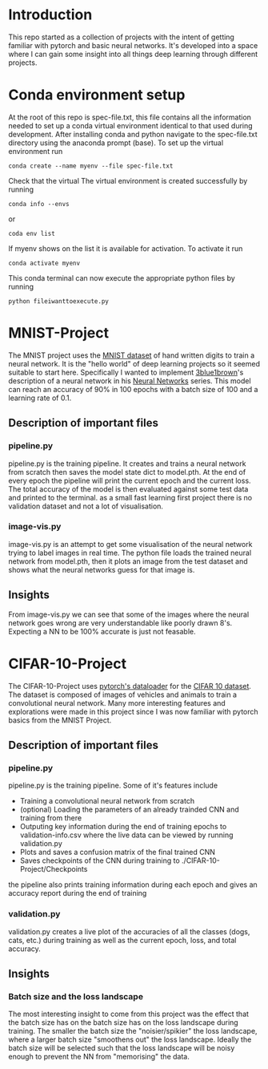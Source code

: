 # Introduction
This repo started as a collection of projects with the intent of getting familiar with pytorch and basic neural networks.
It's developed into a space where I can gain some insight into all things deep learning through different projects.
# Conda environment setup
At the root of this repo is spec-file.txt, this file contains all the information needed to set up a conda virtual environment identical to that used during development.
After installing conda and python navigate to the spec-file.txt directory using the anaconda prompt (base). To set up the virtual environment run

`conda create --name myenv --file spec-file.txt`

Check that the virtual The virtual environment is created successfully by running
  
`conda info --envs` 
  
or 
  
`coda env list`
  
If myenv shows on the list it is available for activation. To activate it run

`conda activate myenv`

This conda terminal can now execute the appropriate python files by running

`python fileiwanttoexecute.py`

# MNIST-Project
The MNIST project uses the [MNIST dataset](http://yann.lecun.com/exdb/mnist/) of hand written digits to train a neural network. It is the "hello world" of deep learning projects 
so it seemed suitable to start here. Specifically I wanted to implement 
[3blue1brown](https://www.youtube.com/c/3blue1brown)'s description of a neural network in his [Neural Networks](https://www.youtube.com/playlist?list=PLZHQObOWTQDNU6R1_67000Dx_ZCJB-3pi)
 series. This model can reach an accuracy of 90% in 100 epochs with a batch size of 100 and a learning rate of 0.1.
 
## Description of important files
### pipeline.py

pipeline.py is the training pipeline. It creates and trains a neural network from scratch then saves the model state dict to
model.pth. At the end of every epoch the pipeline will print the current epoch and the current loss. The total accuracy of the
model is then evaluated against some test data and printed to the terminal.
as a small fast learning first project there is no validation dataset and not a lot of visualisation.

### image-vis.py

image-vis.py is an attempt to get some visualisation of the neural network trying to label images in real time. The python file
loads the trained neural network from model.pth, then it plots an image from the test dataset and shows what the neural networks 
guess for that image is.

## Insights
From image-vis.py we can see that some of the images where the neural network goes wrong are very understandable like poorly drawn 8's. 
Expecting a NN to be 100% accurate is just not feasable. 

# CIFAR-10-Project
The CIFAR-10-Project uses [pytorch's dataloader](http://pytorch.org/vision/main/generated/torchvision.datasets.CIFAR10.html) for the [CIFAR 10 dataset](https://www.cs.toronto.edu/~kriz/cifar.html). 
The dataset is composed of images of vehicles and animals to train a convolutional neural network. Many more interesting features and explorations were made in this 
project since I was now familiar with pytorch basics from the MNIST Project.

## Description of important files

### pipeline.py

pipeline.py is the training pipeline. Some of it's features include
* Training a convolutional neural network from scratch
* (optional) Loading the parameters of an already trainded CNN and training from there
* Outputing key information during the end of training epochs to validation-info.csv where the live data can be viewed by running validation.py
* Plots and saves a confusion matrix of the final trained CNN
* Saves checkpoints of the CNN during training to ./CIFAR-10-Project/Checkpoints

the pipeline also prints training information during each epoch and gives an accuracy report during the end of training

### validation.py

validation.py creates a live plot of the accuracies of all the classes (dogs, cats, etc.) during training as well as the current epoch, loss, and total accuracy.
## Insights

### Batch size and the loss landscape

The most interesting insight to come from this project was the effect that the batch size has on the batch size has on the loss landscape during training. 
The smaller the batch size the "noisier/spikier" the loss landscape, where a larger batch size "smoothens out" the loss landscape. Ideally the batch size will be selected
such that the loss landscape will be noisy enough to prevent the NN from "memorising" the data.
